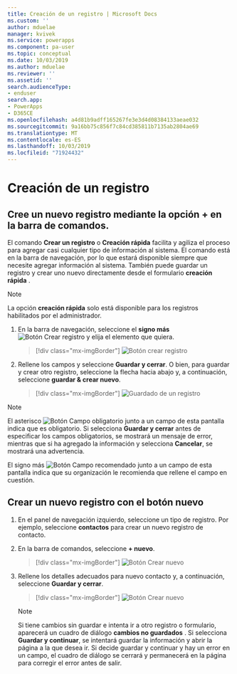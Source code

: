 ```yaml
---
title: Creación de un registro | Microsoft Docs
ms.custom: ''
author: mduelae
manager: kvivek
ms.service: powerapps
ms.component: pa-user
ms.topic: conceptual
ms.date: 10/03/2019
ms.author: mduelae
ms.reviewer: ''
ms.assetid: ''
search.audienceType:
- enduser
search.app:
- PowerApps
- D365CE
ms.openlocfilehash: a4d81b9adff165267fe3e3d4d08384133aeae032
ms.sourcegitcommit: 9a16bb75c856f7c84cd385811b7135ab2804ae69
ms.translationtype: MT
ms.contentlocale: es-ES
ms.lasthandoff: 10/03/2019
ms.locfileid: "71924432"
---
```

# <a name="create-a-new-record"></a>Creación de un registro

## <a name="create-a-new-record-using-the--option-on-the-command-bar"></a>Cree un nuevo registro mediante la opción + en la barra de comandos.

El comando **Crear un registro** o **Creación rápida** facilita y agiliza el proceso para agregar casi cualquier tipo de información al sistema. El comando está en la barra de navegación, por lo que estará disponible siempre que necesite agregar información al sistema. También puede guardar un registro y crear uno nuevo directamente desde el formulario **creación rápida** .

> [!NOTE]
> La opción **creación rápida** solo está disponible para los registros habilitados por el administrador.
    
1. En la barra de navegación, seleccione el **signo más**![Botón Crear registro](media/create-record-button.png "Botón Crear registro") y elija el elemento que quiera.  

    > [!div class="mx-imgBorder"] 
    > ![Botón crear registro](media/newrecord1.png "Botón crear registro")
  
2.  Rellene los campos y seleccione **Guardar y cerrar**. O bien, para guardar y crear otro registro, seleccione la flecha hacia abajo y, a continuación, seleccione **guardar & crear nuevo**.

     > [!div class="mx-imgBorder"] 
     > ![Guardado de un registro](media/quick_create.png "Guardado de un registro")
  
> [!NOTE]
> El asterisco ![Botón Campo obligatorio](media/required-field-button.png "Botón Campo obligatorio") junto a un campo de esta pantalla indica que es obligatorio. Si selecciona **Guardar y cerrar** antes de especificar los campos obligatorios, se mostrará un mensaje de error, mientras que si ha agregado la información y selecciona **Cancelar**, se mostrará una advertencia.
>   
> El signo más ![Botón Campo recomendado](media/recommended-field-button.png "Botón Campo recomendado") junto a un campo de esta pantalla indica que su organización le recomienda que rellene el campo en cuestión.  


## <a name="create-a-new-record-using-the-new-button"></a>Crear un nuevo registro con el botón nuevo 

1. En el panel de navegación izquierdo, seleccione un tipo de registro. Por ejemplo, seleccione **contactos** para crear un nuevo registro de contacto.
2. En la barra de comandos, seleccione **+ nuevo**.

    > [!div class="mx-imgBorder"] 
    > ![Botón Crear nuevo](media/newrecord2.png "Botón Crear nuevo")
  
3. Rellene los detalles adecuados para nuevo contacto y, a continuación, seleccione **Guardar y cerrar**.

    > [!div class="mx-imgBorder"] 
    > ![Botón Crear nuevo](media/newrecord3.png "Botón Crear nuevo")

    > [!NOTE]
    > Si tiene cambios sin guardar e intenta ir a otro registro o formulario, aparecerá un cuadro de diálogo **cambios no guardados** . Si selecciona **Guardar y continuar**, se intentará guardar la información y abrir la página a la que desea ir. Si decide guardar y continuar y hay un error en un campo, el cuadro de diálogo se cerrará y permanecerá en la página para corregir el error antes de salir.
